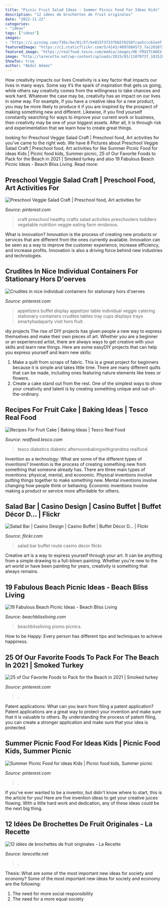 ```yaml
---
title: "Picnic Fruit Salad Ideas : Summer Picnic Food For Ideas Kids"
description: "12 idées de brochettes de fruit originales"
date: "2022-11-22"
categories:
- "ideas"
tags: ["ideas"]
images:
- "https://i.pinimg.com/736x/be/81/5f/be815f3f33fbb5f8258fcae5ccc62e4f--veggies-salad.jpg"
featuredImage: "https://c1.staticflickr.com/5/4143/4897884573_7ac265873f_b.jpg"
featured_image: "https://realfood.tesco.com/media/images/HE-FRUITCAKES-e8d2e4c4-0e8c-4922-b1ef-b010b1e2e028-0-472x310.jpg"
image: "http://larecette.net/wp-content/uploads/2015/03/11070737_10152803680807825_9160589441016240271_n.jpg"
ShowToc: true
author: "Abdul Adams"
---
```



How creativity impacts our lives
Creativity is a key factor that impacts our lives in many ways. Some say it’s the spark of inspiration that gets us going, while others say creativity comes from the willingness to take chances and work hard. Whatever the case may be, creativity has an impact on our lives in some way. 
For example, if you have a creative idea for a new product, you may be more likely to produce it if you are inspired by the prospect of making something new and different. Likewise, if you find yourself constantly searching for ways to improve your current work or business, then creativity may be one of your biggest assets. After all, it is through risk and experimentation that we learn how to create great things.

	

		
looking for Preschool Veggie Salad Craft | Preschool food, Art activities for you've came to the right web. We have 8 Pictures about Preschool Veggie Salad Craft | Preschool food, Art activities for like Summer Picnic Food for ideas Kids | Picnic food kids, Summer picnic, 25 of Our Favorite Foods to Pack for the Beach in 2021 | Smoked turkey and also 19 Fabulous Beach Picnic Ideas - Beach Bliss Living. Read more:
		
    
## Preschool Veggie Salad Craft | Preschool Food, Art Activities For

<img loading=lazy src="https://i.pinimg.com/736x/be/81/5f/be815f3f33fbb5f8258fcae5ccc62e4f--veggies-salad.jpg" onerror="this.onerror=null;this.src='https://tse1.mm.bing.net/th?id=OIP.7EpFIlnjQCQjbJcIuNciVAHaJ3&amp;pid=15.1';" alt="Preschool Veggie Salad Craft | Preschool food, Art activities for">

_Source: pinterest.com_

>craft preschool healthy crafts salad activities preschoolers toddlers vegetable nutrition veggie eating farm mrsbroos. 

	

What is innovation?
Innovation is the process of creating new products or services that are different from the ones currently available. Innovation can be seen as a way to improve the customer experience, increase efficiency, and increase profits. Innovation is also a driving force behind new industries and technologies.

    
## Crudites In Nice Individual Containers For Stationary Hors D&#039;oerves

<img loading=lazy src="https://i.pinimg.com/736x/be/64/30/be6430e117e57b941f9d1b539f0f3534.jpg" onerror="this.onerror=null;this.src='https://tse2.mm.bing.net/th?id=OIP.-rQIONBGftOLEhYRra7FFQAAAA&amp;pid=15.1';" alt="Crudites in nice individual containers for stationary hors d&#039;oerves">

_Source: pinterest.com_

>appetizers buffet display appetizer table individual veggie catering stationary containers crudites tables tray cups displays trays smartyhadaparty visit hors fruit. 

	

diy projects
The rise of DIY projects has given people a new way to express themselves and make their own pieces of art. Whether you are a beginner or an experienced artist, there are always ways to get creative with your skills and learn new things. Here are some easyDIY projects that can help you express yourself and learn new skills:
1) Make a quilt from scraps of fabric. This is a great project for beginners because it is simple and takes little time. There are many different quilts that can be made, including ones featuring nature elements like trees or flowers.
2) Create a cake stand out from the rest. One of the simplest ways to show your creativity and talent is by creating something unique and out-of-the-ordinary.

    
## Recipes For Fruit Cake | Baking Ideas | Tesco Real Food

<img loading=lazy src="https://realfood.tesco.com/media/images/HE-FRUITCAKES-e8d2e4c4-0e8c-4922-b1ef-b010b1e2e028-0-472x310.jpg" onerror="this.onerror=null;this.src='https://tse4.mm.bing.net/th?id=OIP.oT1ien8a5DRGk2EXmSJPxwAAAA&amp;pid=15.1';" alt="Recipes For Fruit Cake | Baking Ideas | Tesco Real Food">

_Source: realfood.tesco.com_

>tesco diabetics diabetic afternoonbakingwithgrandma realfood. 

	

Invention as a technology: What are some of the different types of inventions?
Invention is the process of creating something new from something that someone already has. There are three main types of inventions: physical, mental, and economic. Physical inventions involve putting things together to make something new. Mental inventions involve changing how people think or behaving. Economic inventions involve making a product or service more affordable for others.

    
## Salad Bar | Casino Design | Casino Buffet | Buffet Décor D… | Flickr

<img loading=lazy src="https://c1.staticflickr.com/5/4143/4897884573_7ac265873f_b.jpg" onerror="this.onerror=null;this.src='https://tse4.mm.bing.net/th?id=OIP.xGevdaVmXbzNO5-kK08ekQHaE8&amp;pid=15.1';" alt="Salad Bar | Casino Design | Casino Buffet | Buffet Décor D… | Flickr">

_Source: flickr.com_

>salad bar buffet route casino decor flickr. 

	

Creative art is a way to express yourself through your art. It can be anything from a simple drawing to a full-blown painting. Whether you're new to the art world or have been painting for years, creativity is something that always remains.

    
## 19 Fabulous Beach Picnic Ideas - Beach Bliss Living

<img loading=lazy src="https://beachblissliving.com/wp-content/uploads/2014/05/evening-beach-picnic.jpg" onerror="this.onerror=null;this.src='https://tse3.mm.bing.net/th?id=OIP.OORdfRfNCFdvIxi6I-NbNAHaGh&amp;pid=15.1';" alt="19 Fabulous Beach Picnic Ideas - Beach Bliss Living">

_Source: beachblissliving.com_

>beachblissliving pismo picnics. 

	

How to be Happy: Every person has different tips and techniques to achieve happiness.
 

    
## 25 Of Our Favorite Foods To Pack For The Beach In 2021 | Smoked Turkey

<img loading=lazy src="https://i.pinimg.com/736x/b4/e8/bb/b4e8bb1f20a8aa10a9154bc778fe46b7.jpg" onerror="this.onerror=null;this.src='https://tse3.mm.bing.net/th?id=OIP.pK7K6p2CWim42Xaq6kvkMQHaLH&amp;pid=15.1';" alt="25 of Our Favorite Foods to Pack for the Beach in 2021 | Smoked turkey">

_Source: pinterest.com_

>. 

	

Patent applications: What can you learn from filing a patent application?
Patent applications are a great way to protect your invention and make sure that it is valuable to others. By understanding the process of patent filing, you can create a stronger application and make sure that your idea is protected.

    
## Summer Picnic Food For Ideas Kids | Picnic Food Kids, Summer Picnic

<img loading=lazy src="https://i.pinimg.com/originals/73/63/25/736325e9cecae58bb894f92779ca7b3e.jpg" onerror="this.onerror=null;this.src='https://tse4.mm.bing.net/th?id=OIP.Yv5hdimyAJ3VbEMwmoOJZAHaLH&amp;pid=15.1';" alt="Summer Picnic Food for ideas Kids | Picnic food kids, Summer picnic">

_Source: pinterest.com_

>. 

	

If you've ever wanted to be a inventor, but didn't know where to start, this is the article for you! Here are five invention ideas to get your creative juices flowing. With a little hard work and dedication, any of these ideas could be the next big thing.

    
## 12 Idées De Brochettes De Fruit Originales - La Recette

<img loading=lazy src="http://larecette.net/wp-content/uploads/2015/03/11070737_10152803680807825_9160589441016240271_n.jpg" onerror="this.onerror=null;this.src='https://tse3.mm.bing.net/th?id=OIP.8ebVvk2LQVT_ag74HHXfTQHaLH&amp;pid=15.1';" alt="12 idées de brochettes de fruit originales - La Recette">

_Source: larecette.net_

>. 

	

Thesis: What are some of the most important new ideas for society and economy?
Some of the most important new ideas for society and economy are the following: 
1. The need for more social responsibility 
2. The need for a more equal society 

